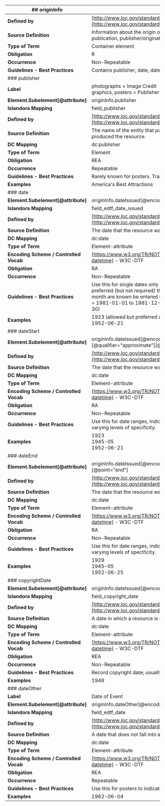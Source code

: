 | ## **originInfo**                      |                                                                                                                                                                                                                                                                                                           |
| -------------------------------------- | --------------------------------------------------------------------------------------------------------------------------------------------------------------------------------------------------------------------------------------------------------------------------------------------------------- |
| **Defined by**                         | [http://www.loc.gov/standards/mods/userguide/origininfo.html](http://www.loc.gov/standards/mods/userguide/origininfo.html)                                                                                                                                                                                |
| **Source Definition**                  | Information about the origin of the resource, including place of origin or publication, publisher/originator, and dates associated with the resource.                                                                                                                                                     |
| **Type of Term**                       | Container element                                                                                                                                                                                                                                                                                         |
| **Obligation**                         | R                                                                                                                                                                                                                                                                                                         |
| **Occurrence**                         | Non-Repeatable                                                                                                                                                                                                                                                                                            |
| **Guidelines - Best Practices**        | Contains publisher, date, dateStart, dateEnd, dateOther, dateCopyright.                                                                                                                                                                                                                                   |
| ### publisher                          |                                                                                                                                                                                                                                                                                                           |
| **Label**                              | photographs = Image Credit  <br>graphics, posters = Publisher                                                                                                                                                                                                                                             |
| **Element.Subelement[@attribute]**     | originInfo.publisher                                                                                                                                                                                                                                                                                      |
| **Islandora Mapping  <br>**            | field_publisher                                                                                                                                                                                                                                                                                           |
| **Defined by**                         | [http://www.loc.gov/standards/mods/userguide/origininfo.html#publisher](http://www.loc.gov/standards/mods/userguide/origininfo.html#publisher)                                                                                                                                                            |
| **Source Definition**                  | The name of the entity that published, printed, distributed, released, issued, or produced the resource.                                                                                                                                                                                                  |
| **DC Mapping**                         | dc:publisher                                                                                                                                                                                                                                                                                              |
| **Type of Term**                       | Element                                                                                                                                                                                                                                                                                                   |
| **Obligation**                         | REA                                                                                                                                                                                                                                                                                                       |
| **Occurrence**                         | Repeatable                                                                                                                                                                                                                                                                                                |
| **Guidelines - Best Practices**        | Rarely known for posters. Transcribe, when applicable.                                                                                                                                                                                                                                                    |
| **Examples**                           | America's Best Attractions                                                                                                                                                                                                                                                                                |
| ### date                               |                                                                                                                                                                                                                                                                                                           |
| **Element.Subelement[@attribute]**     | originInfo.dateIssued[@encoding="w3cdtf"][@keyDate="yes"]                                                                                                                                                                                                                                                 |
| **Islandora Mapping  <br>**            | field_edtf_date_issued                                                                                                                                                                                                                                                                                    |
| **Defined by**                         | [http://www.loc.gov/standards/mods/userguide/origininfo.html#dateissued](http://www.loc.gov/standards/mods/userguide/origininfo.html#dateissued)                                                                                                                                                          |
| **Source Definition**                  | The date that the resource was published, released, or issued.                                                                                                                                                                                                                                            |
| **DC Mapping**                         | dc:date                                                                                                                                                                                                                                                                                                   |
| **Type of Term**                       | Element-attribute                                                                                                                                                                                                                                                                                         |
| **Encoding Scheme / Controlled Vocab** | [https://www.w3.org/TR/NOTE-datetime](https://www.w3.org/TR/NOTE-datetime) - W3C-DTF                                                                                                                                                                                                                      |
| **Obligation**                         | RA                                                                                                                                                                                                                                                                                                        |
| **Occurrence**                         | Non-Repeatable                                                                                                                                                                                                                                                                                            |
| **Guidelines - Best Practices**        | Use this for single dates only (containing a known, year, month, day). It is preferred (but not required) that single dates where only a year or a year and month are known be entered under dateStart and dateEnd as a range (ie. 1981 = 1981-01-01 to 1981-12-31 or 1994-04 = 1994-04-01 to 1994-04-30) |
| **Examples**                           | 1923 (allowed but preferred as a range in dateStart/dateEnd)  <br>1952-06-21                                                                                                                                                                                                                              |
| ### dateStart                          |                                                                                                                                                                                                                                                                                                           |
| **Element.Subelement[@attribute]**     | originInfo.dateIssued[@encoding="w3cdtf"][@keyDate="yes"][@qualifier="approximate"][@point="start"]                                                                                                                                                                                                       |
| **Defined by**                         | [http://www.loc.gov/standards/mods/userguide/origininfo.html#dateissued](http://www.loc.gov/standards/mods/userguide/origininfo.html#dateissued)                                                                                                                                                          |
| **Source Definition**                  | The date that the resource was published, released, or issued.                                                                                                                                                                                                                                            |
| **DC Mapping**                         | dc:date                                                                                                                                                                                                                                                                                                   |
| **Type of Term**                       | Element-attribute                                                                                                                                                                                                                                                                                         |
| **Encoding Scheme / Controlled Vocab** | [https://www.w3.org/TR/NOTE-datetime](https://www.w3.org/TR/NOTE-datetime) - W3C-DTF                                                                                                                                                                                                                      |
| **Obligation**                         | RA                                                                                                                                                                                                                                                                                                        |
| **Occurrence**                         | Non-Repeatable                                                                                                                                                                                                                                                                                            |
| **Guidelines - Best Practices**        | Use this for date ranges, indicating the start date in the range. May include varying levels of specificity.                                                                                                                                                                                              |
| **Examples**                           | 1923  <br>1945-05  <br>1952-06-21                                                                                                                                                                                                                                                                         |
| ### dateEnd                            |                                                                                                                                                                                                                                                                                                           |
| **Element.Subelement[@attribute]**     | originInfo.dateIssued[@encoding="w3cdtf"][@qualifier="approximate"][@point="end"]                                                                                                                                                                                                                         |
| **Defined by**                         | [http://www.loc.gov/standards/mods/userguide/origininfo.html#dateissued](http://www.loc.gov/standards/mods/userguide/origininfo.html#dateissued)                                                                                                                                                          |
| **Source Definition**                  | The date that the resource was published, released, or issued.                                                                                                                                                                                                                                            |
| **DC Mapping**                         | dc:date                                                                                                                                                                                                                                                                                                   |
| **Type of Term**                       | Element-attribute                                                                                                                                                                                                                                                                                         |
| **Encoding Scheme / Controlled Vocab** | [https://www.w3.org/TR/NOTE-datetime](https://www.w3.org/TR/NOTE-datetime) - W3C-DTF                                                                                                                                                                                                                      |
| **Obligation**                         | RA                                                                                                                                                                                                                                                                                                        |
| **Occurrence**                         | Non-Repeatable                                                                                                                                                                                                                                                                                            |
| **Guidelines - Best Practices**        | Use this for date ranges, indicating the end date in the range. May include varying levels of specificity.                                                                                                                                                                                                |
| **Examples**                           | 1929  <br>1945-05  <br>1952-06-25                                                                                                                                                                                                                                                                         |
| ### copyrightDate                      |                                                                                                                                                                                                                                                                                                           |
| **Element.Subelement[@attribute]**     | originInfo.dateIssued[@encoding="w3cdtf"]                                                                                                                                                                                                                                                                 |
| **Islandora Mapping  <br>**            | field_copyright_date                                                                                                                                                                                                                                                                                      |
| **Defined by**                         | [http://www.loc.gov/standards/mods/userguide/origininfo.html#copyrightdate](http://www.loc.gov/standards/mods/userguide/origininfo.html#copyrightdate)                                                                                                                                                    |
| **Source Definition**                  | A date in which a resource is copyrighted.                                                                                                                                                                                                                                                                |
| **DC Mapping**                         | dc:date                                                                                                                                                                                                                                                                                                   |
| **Type of Term**                       | Element-attribute                                                                                                                                                                                                                                                                                         |
| **Encoding Scheme / Controlled Vocab** | [https://www.w3.org/TR/NOTE-datetime](https://www.w3.org/TR/NOTE-datetime) - W3C-DTF                                                                                                                                                                                                                      |
| **Obligation**                         | REA                                                                                                                                                                                                                                                                                                       |
| **Occurrence**                         | Non-Repeatable                                                                                                                                                                                                                                                                                            |
| **Guidelines - Best Practices**        | Record copyright date; usually just a year.                                                                                                                                                                                                                                                               |
| **Examples**                           | 1948                                                                                                                                                                                                                                                                                                      |
| ### dateOther                          |                                                                                                                                                                                                                                                                                                           |
| **Label**                              | Date of Event                                                                                                                                                                                                                                                                                             |
| **Element.Subelement[@attribute]**     | originInfo.dateOther[@encoding="w3cdtf"]                                                                                                                                                                                                                                                                  |
| **Islandora Mapping  <br>**            | field_edtf_date                                                                                                                                                                                                                                                                                           |
| **Defined by**                         | [http://www.loc.gov/standards/mods/userguide/origininfo.html#dateother](http://www.loc.gov/standards/mods/userguide/origininfo.html#dateother)                                                                                                                                                            |
| **Source Definition**                  | A date that does not fall into another category but is important to record.                                                                                                                                                                                                                               |
| **DC Mapping**                         | dc:date                                                                                                                                                                                                                                                                                                   |
| **Type of Term**                       | Element-attribute                                                                                                                                                                                                                                                                                         |
| **Encoding Scheme / Controlled Vocab** | [https://www.w3.org/TR/NOTE-datetime](https://www.w3.org/TR/NOTE-datetime) - W3C-DTF                                                                                                                                                                                                                      |
| **Obligation**                         | REA                                                                                                                                                                                                                                                                                                       |
| **Occurrence**                         | Repeatable                                                                                                                                                                                                                                                                                                |
| **Guidelines - Best Practices**        | Use this for posters to indicate date of event.                                                                                                                                                                                                                                                           |
| **Examples**                           | 1962-06-04                                                                                                                                                                                                                                                                                                |